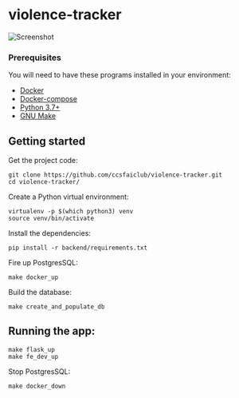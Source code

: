 # violence-tracker
![Screenshot](violence-tracker-map.png)

### Prerequisites
You will need to have these programs installed in your environment:
 * [Docker](https://docs.docker.com/get-docker/)
 * [Docker-compose](https://docs.docker.com/compose/install/)
 * [Python 3.7+](https://www.python.org/downloads/)
 * [GNU Make](https://www.gnu.org/software/make/)

## Getting started 

Get the project code:
```
git clone https://github.com/ccsfaiclub/violence-tracker.git
cd violence-tracker/
```

Create a Python virtual environment:
```
virtualenv -p $(which python3) venv
source venv/bin/activate
```

Install the dependencies:
```
pip install -r backend/requirements.txt
```

Fire up PostgresSQL:
```
make docker_up
```

Build the database:
```
make create_and_populate_db
```

## Running the app:
```
make flask_up
make fe_dev_up
```

Stop PostgresSQL:
```
make docker_down
```